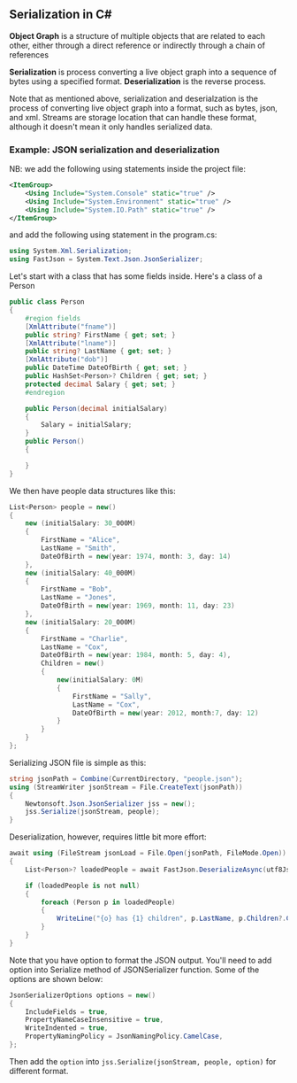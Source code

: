 ## Serialization in C#

**Object Graph** is a structure of multiple objects that are related to each other, either through a direct reference or indirectly through a chain of references

**Serialization** is process converting a live object graph into a sequence of bytes using a specified format. **Deserialization** is the reverse process.

Note that as mentioned above, serialization and deserialzation is the process of converting live object graph into a format, such as bytes, json, and xml. Streams are storage location that can handle these format, although it doesn't mean it only handles serialized data.

### Example: JSON serialization and deserialization

NB: we add the following using statements inside the project file:

```xml
<ItemGroup>
    <Using Include="System.Console" static="true" />
    <Using Include="System.Environment" static="true" />
    <Using Include="System.IO.Path" static="true" />
</ItemGroup>
```

and add the following using statement in the program.cs:

```csharp
using System.Xml.Serialization;
using FastJson = System.Text.Json.JsonSerializer;
```

Let's start with a class that has some fields inside. Here's a class of a Person

```csharp
public class Person
{
	#region fields
	[XmlAttribute("fname")]
	public string? FirstName { get; set; }
	[XmlAttribute("lname")]
	public string? LastName { get; set; }
	[XmlAttribute("dob")]
	public DateTime DateOfBirth { get; set; }
	public HashSet<Person>? Children { get; set; }
	protected decimal Salary { get; set; }
	#endregion

	public Person(decimal initialSalary)
	{
		Salary = initialSalary;
	}
	public Person()
	{

	}
}
```

We then have people data structures like this:

```csharp
List<Person> people = new()
{
	new (initialSalary: 30_000M)
	{
		FirstName = "Alice",
		LastName = "Smith",
		DateOfBirth = new(year: 1974, month: 3, day: 14)
	},
	new (initialSalary: 40_000M)
	{
		FirstName = "Bob",
		LastName = "Jones",
		DateOfBirth = new(year: 1969, month: 11, day: 23)
	},
	new (initialSalary: 20_000M)
	{
		FirstName = "Charlie",
		LastName = "Cox",
		DateOfBirth = new(year: 1984, month: 5, day: 4),
		Children = new()
		{
			new(initialSalary: 0M)
			{
				FirstName = "Sally",
				LastName = "Cox",
				DateOfBirth = new(year: 2012, month:7, day: 12)
			}
		}
	}
};
```

Serializing JSON file is simple as this:

```csharp
string jsonPath = Combine(CurrentDirectory, "people.json");
using (StreamWriter jsonStream = File.CreateText(jsonPath))
{
	Newtonsoft.Json.JsonSerializer jss = new();
	jss.Serialize(jsonStream, people);
}
```

Deserialization, however, requires little bit more effort:

```csharp
await using (FileStream jsonLoad = File.Open(jsonPath, FileMode.Open))
{
	List<Person>? loadedPeople = await FastJson.DeserializeAsync(utf8Json: jsonLoad, returnType: typeof(List<Person>)) as List<Person>;

	if (loadedPeople is not null)
	{
		foreach (Person p in loadedPeople)
		{
			WriteLine("{o} has {1} children", p.LastName, p.Children?.Count ?? 0);
		}
	}
}
```

Note that you have option to format the JSON output. You'll need to add option into Serialize method of JSONSerializer function. Some of the options are shown below:

```csharp
JsonSerializerOptions options = new()
{
	IncludeFields = true,
	PropertyNameCaseInsensitive = true,
	WriteIndented = true,
	PropertyNamingPolicy = JsonNamingPolicy.CamelCase,
};
```

Then add the `option` into `jss.Serialize(jsonStream, people, option)` for different format.
